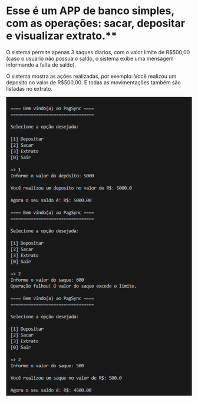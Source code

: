 #  Esse é um APP de banco simples, com as operações: sacar, depositar e visualizar extrato.**

O sistema permite apenas 3 saques diarios, com o valor limite de R$500,00 (caso o usuario não possua o saldo, o sistema exibe uma mensagem informando a falta de saldo).

O sistema mostra as ações realizadas, por exemplo: Você realizou um deposito no valor de R$500,00.
E todas as movimentações também são listadas no extrato.

<img src="img/Sistema.png">
